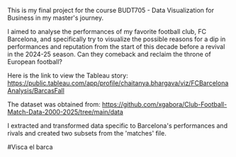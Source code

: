 This is my final project for the course BUDT705 - Data Visualization for Business in my master's journey.

I aimed to analyse the performances of my favorite football club, FC Barcelona, and specifically try to visualize the possible reasons for a dip in performances and reputation from the start of this decade before a revival in the 2024-25 season. Can they comeback and reclaim the throne of European football?

Here is the link to view the Tableau story: https://public.tableau.com/app/profile/chaitanya.bhargava/viz/FCBarcelonaAnalysis/BarcasFall

The dataset was obtained from: https://github.com/xgabora/Club-Football-Match-Data-2000-2025/tree/main/data

I extracted and transformed data specific to Barcelona's performances and rivals and created two subsets from the 'matches' file.

#Visca el barca

